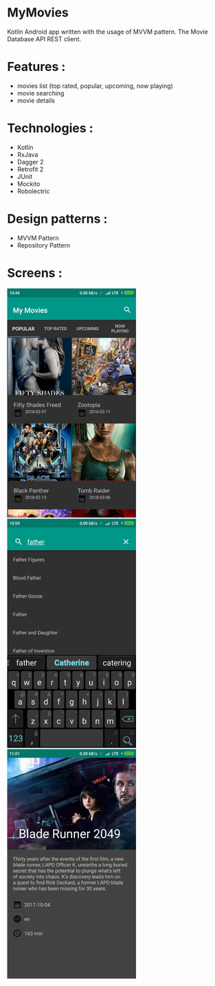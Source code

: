 # MyMovies
Kotlin Android app written with the usage of MVVM pattern. The Movie Database API REST client. 


# Features : 
- movies list (top rated, popular, upcoming, now playing)
- movie searching
- movie details


# Technologies : 
- Kotlin
- RxJava
- Dagger 2
- Retrofit 2
- JUnit
- Mockito
- Robolectric

# Design patterns : 
- MVVM Pattern
- Repository Pattern

# Screens : 
<img src = "https://github.com/PPiedel/MyMovies/blob/master/screen1.png" width="300"/>

<img src = "https://github.com/PPiedel/MyMovies/blob/master/screen_2.png" width="300"/>

<img src = "https://github.com/PPiedel/MyMovies/blob/master/screen3.png" width="300"/>
